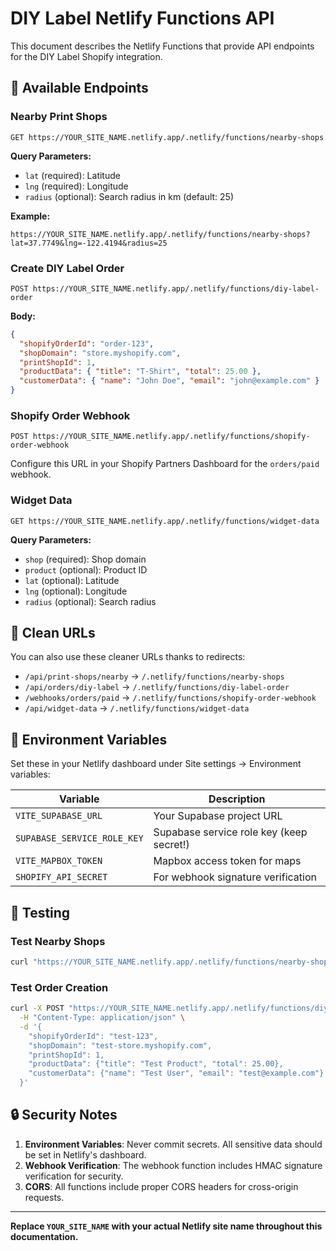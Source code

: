 # DIY Label Netlify Functions API

This document describes the Netlify Functions that provide API endpoints for the DIY Label Shopify integration.

## 📡 Available Endpoints

### **Nearby Print Shops**
```
GET https://YOUR_SITE_NAME.netlify.app/.netlify/functions/nearby-shops
```
**Query Parameters:**
- `lat` (required): Latitude
- `lng` (required): Longitude  
- `radius` (optional): Search radius in km (default: 25)

**Example:**
```
https://YOUR_SITE_NAME.netlify.app/.netlify/functions/nearby-shops?lat=37.7749&lng=-122.4194&radius=25
```

### **Create DIY Label Order**
```
POST https://YOUR_SITE_NAME.netlify.app/.netlify/functions/diy-label-order
```
**Body:**
```json
{
  "shopifyOrderId": "order-123",
  "shopDomain": "store.myshopify.com",
  "printShopId": 1,
  "productData": { "title": "T-Shirt", "total": 25.00 },
  "customerData": { "name": "John Doe", "email": "john@example.com" }
}
```

### **Shopify Order Webhook**
```
POST https://YOUR_SITE_NAME.netlify.app/.netlify/functions/shopify-order-webhook
```
Configure this URL in your Shopify Partners Dashboard for the `orders/paid` webhook.

### **Widget Data**
```
GET https://YOUR_SITE_NAME.netlify.app/.netlify/functions/widget-data
```
**Query Parameters:**
- `shop` (required): Shop domain
- `product` (optional): Product ID
- `lat` (optional): Latitude
- `lng` (optional): Longitude
- `radius` (optional): Search radius

## 🔗 Clean URLs

You can also use these cleaner URLs thanks to redirects:

- `/api/print-shops/nearby` → `/.netlify/functions/nearby-shops`
- `/api/orders/diy-label` → `/.netlify/functions/diy-label-order`
- `/webhooks/orders/paid` → `/.netlify/functions/shopify-order-webhook`
- `/api/widget-data` → `/.netlify/functions/widget-data`

## 🔧 Environment Variables

Set these in your Netlify dashboard under Site settings → Environment variables:

| Variable | Description |
|----------|-------------|
| `VITE_SUPABASE_URL` | Your Supabase project URL |
| `SUPABASE_SERVICE_ROLE_KEY` | Supabase service role key (keep secret!) |
| `VITE_MAPBOX_TOKEN` | Mapbox access token for maps |
| `SHOPIFY_API_SECRET` | For webhook signature verification |

## 🧪 Testing

### Test Nearby Shops
```bash
curl "https://YOUR_SITE_NAME.netlify.app/.netlify/functions/nearby-shops?lat=37.7749&lng=-122.4194&radius=25"
```

### Test Order Creation
```bash
curl -X POST "https://YOUR_SITE_NAME.netlify.app/.netlify/functions/diy-label-order" \
  -H "Content-Type: application/json" \
  -d '{
    "shopifyOrderId": "test-123",
    "shopDomain": "test-store.myshopify.com",
    "printShopId": 1,
    "productData": {"title": "Test Product", "total": 25.00},
    "customerData": {"name": "Test User", "email": "test@example.com"}
  }'
```

## 🔒 Security Notes

1. **Environment Variables**: Never commit secrets. All sensitive data should be set in Netlify's dashboard.
2. **Webhook Verification**: The webhook function includes HMAC signature verification for security.
3. **CORS**: All functions include proper CORS headers for cross-origin requests.

---

**Replace `YOUR_SITE_NAME` with your actual Netlify site name throughout this documentation.**